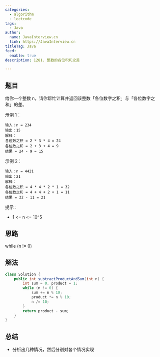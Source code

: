 ```yaml
---
categories:
  - algorithm
  - leetcode
tags:
  - Java
author: 
  name: JavaInterview.cn
  link: https://JavaInterview.cn
titleTag: Java
feed:
  enable: true
description: 1281. 整数的各位积和之差

---
```


## 题目

给你一个整数 n，请你帮忙计算并返回该整数「各位数字之积」与「各位数字之和」的差。



示例 1：
    
    输入：n = 234
    输出：15
    解释：
    各位数之积 = 2 * 3 * 4 = 24
    各位数之和 = 2 + 3 + 4 = 9
    结果 = 24 - 9 = 15
示例 2：

    输入：n = 4421
    输出：21
    解释：
    各位数之积 = 4 * 4 * 2 * 1 = 32
    各位数之和 = 4 + 4 + 2 + 1 = 11
    结果 = 32 - 11 = 21


提示：

* 1 <= n <= 10^5

## 思路

while (n != 0) 

## 解法
```java
class Solution {
    public int subtractProductAndSum(int n) {
        int sum = 0, product = 1;
        while (n != 0) {
            sum += n % 10;
            product *= n % 10;
            n /= 10;
        }
        return product - sum;
    }
}

```

## 总结

- 分析出几种情况，然后分别对各个情况实现 
